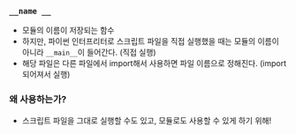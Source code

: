 ### ```__name __```

- 모듈의 이름이 저장되는 함수
- 하지만, 파이썬 인터프리터로 스크립트 파일을 직접 실행했을 때는 모듈의 이름이 아니라 ```__main__```이 들어간다. (직접 실행)
- 해당 파일은 다른 파일에서 import해서 사용하면 파일 이름으로 정해진다. (import 되어져서 실행)



### 왜 사용하는가?

- 스크립트 파일을 그대로 실행할 수도 있고, 모듈로도 사용할 수 있게 하기 위해!